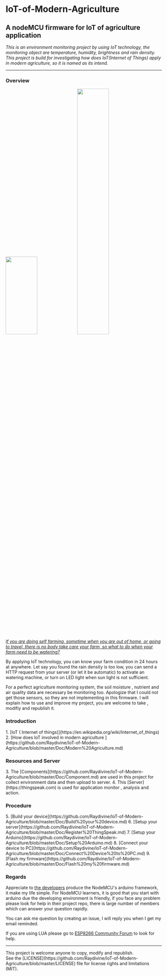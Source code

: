 <h1>IoT-of-Modern-Agriculture</h1>

<h2>A nodeMCU firmware for IoT of agriculture application</h2>
<i>   This is an environment monitoring project by using IoT technology, the monitoring object are temperature, humidity, brightness and rain density. This project is build for investigating how does IoT(Internet of Things) apply in modern agriculture, so it is named as its intend.</i>
<hr/>

<h3>Overview</h3>

 <img src="https://github.com/Raydivine/IoT-of-Modern-Agriculture/blob/master/Doc/Image/Agriculture/self%20farming.jpg" width="45%" height="250px" />  <img src="https://github.com/Raydivine/IoT-of-Modern-Agriculture/blob/master/Doc/Image/Agriculture/farm%20monitor.jpg" width="45%" height="45%" />

   <ins><i>If you are doing self farming, sometime when you are out of home, or going to travel, there is no body take care your farm, so what to do when your farm need to be watering?</i></ins>
  
By applying IoT technology, you can know your farm condition in 24 hours at anywhere. Let say you found the rain density is too low, you can send a HTTP request from your server (or let it be automatic) to activate an watering machine, or turn on LED light when sun light is not sufficient.
   
For a perfect agriculture monitoring system, the soil moisture , nutrient and air quality data are necessary be monitoring too. Apologize that I could not get those sensors, so they are not implementing in this firmware. I will explain how to use and improve my project, you are welcome to take , modifiy and republish it.
  
<h3>Introduction</h3>
1. [IoT ( Internet of things)](https://en.wikipedia.org/wiki/Internet_of_things)
2. [How does IoT involved in modern agriculture ](https://github.com/Raydivine/IoT-of-Modern-Agriculture/blob/master/Doc/Modern%20Agriculture.md)

<h3>Resources and Server</h3>
3. The [Components](https://github.com/Raydivine/IoT-of-Modern-Agriculture/blob/master/Doc/Component.md) are used in this project for collect environment data and then upload to server.
4. This [Server](https://thingspeak.com) is used for application monitor , analysis and action.

<h3>Procedure</h3>
5. [Build your device](https://github.com/Raydivine/IoT-of-Modern-Agriculture/blob/master/Doc/Build%20your%20device.md)
6. [Setup your server](https://github.com/Raydivine/IoT-of-Modern-Agriculture/blob/master/Doc/Register%20ThingSpeak.md)
7. [Setup your Arduino](https://github.com/Raydivine/IoT-of-Modern-Agriculture/blob/master/Doc/Setup%20Arduino.md)
8. [Connect your device to PC](https://github.com/Raydivine/IoT-of-Modern-Agriculture/blob/master/Doc/Connect%20Device%20to%20PC.md)
9. [Flash my firmware](https://github.com/Raydivine/IoT-of-Modern-Agriculture/blob/master/Doc/Flash%20my%20firmware.md)

<h3>Regards</h3>

Appreciate to [the developers](https://github.com/esp8266/Arduino) produce the NodeMCU's arduino framework, it make my life simple.
For NodeMCU learners, it is good that you start with arduino due the developing environment is friendly, if you face any problem please look for help in their project repo, there is large number of members which can answer your question rapidly.

You can ask me question by creating an issue, I will reply you when I get my email reminded.

If you are using LUA please go to [ESP8266 Community Forum](http://www.esp8266.com/index.php?sid=7377269ab4c35f67c420ac8a88e5aeb3)</i> to look for help.
<hr/>
This project is welcome anyone to copy, modify and republish.<br/>
See the [LICENSE](https://github.com/Raydivine/IoT-of-Modern-Agriculture/blob/master/LICENSE) file for license rights and limitations (MIT).

<!--
<h3>My server</h3>
a. [Monitor](https://thingspeak.com/channels/169688) channel is for collecting data and visualize them in graph form <br/>
b. [Analysis](https://thingspeak.com/channels/171094) channel is for investigate the data characteristics , apply with modern knowledge to calculate&get new data.<br/>
c. [Task](https://thingspeak.com/channels/171780) channel is for controlling purpose, the WiFi module will upload the on-time data to server, then server will do control adjust and write the instruction to this channel, finally the WiFi module will read the instruction from this channel and then perform the action. 
--->

